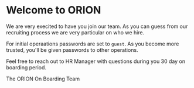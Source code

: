 # Welcome to ORION

We are very execited to have you join our team. As you can guess from our recruiting process we are very particular on who we hire.

For initial operaations passwords are set to `guest`. As you become more trusted, you'll be given passwords to other operations.

Feel free to reach out to HR Manager with questions during you 30 day on boarding period.

The ORION On Boarding Team
